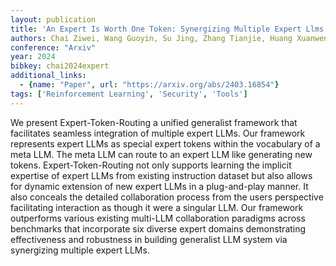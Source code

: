 ```yaml
---
layout: publication
title: 'An Expert Is Worth One Token: Synergizing Multiple Expert Llms As Generalist Via Expert Token Routing'
authors: Chai Ziwei, Wang Guoyin, Su Jing, Zhang Tianjie, Huang Xuanwen, Wang Xuwu, Xu Jingjing, Yuan Jianbo, Yang Hongxia, Wu Fei, Yang Yang
conference: "Arxiv"
year: 2024
bibkey: chai2024expert
additional_links:
  - {name: "Paper", url: "https://arxiv.org/abs/2403.16854"}
tags: ['Reinforcement Learning', 'Security', 'Tools']
---
```

We present Expert-Token-Routing a unified generalist framework that facilitates seamless integration of multiple expert LLMs. Our framework represents expert LLMs as special expert tokens within the vocabulary of a meta LLM. The meta LLM can route to an expert LLM like generating new tokens. Expert-Token-Routing not only supports learning the implicit expertise of expert LLMs from existing instruction dataset but also allows for dynamic extension of new expert LLMs in a plug-and-play manner. It also conceals the detailed collaboration process from the users perspective facilitating interaction as though it were a singular LLM. Our framework outperforms various existing multi-LLM collaboration paradigms across benchmarks that incorporate six diverse expert domains demonstrating effectiveness and robustness in building generalist LLM system via synergizing multiple expert LLMs.
